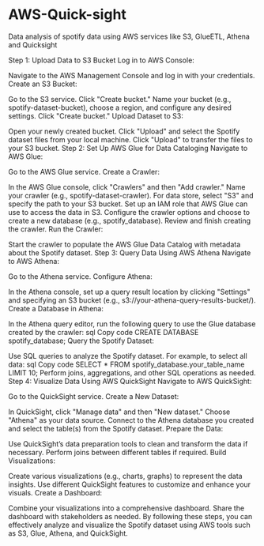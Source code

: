 # AWS-Quick-sight
Data analysis of spotify data using AWS services like S3, GlueETL, Athena and Quicksight

Step 1: Upload Data to S3 Bucket
Log in to AWS Console:

Navigate to the AWS Management Console and log in with your credentials.
Create an S3 Bucket:

Go to the S3 service.
Click "Create bucket."
Name your bucket (e.g., spotify-dataset-bucket), choose a region, and configure any desired settings.
Click "Create bucket."
Upload Dataset to S3:

Open your newly created bucket.
Click "Upload" and select the Spotify dataset files from your local machine.
Click "Upload" to transfer the files to your S3 bucket.
Step 2: Set Up AWS Glue for Data Cataloging
Navigate to AWS Glue:

Go to the AWS Glue service.
Create a Crawler:

In the AWS Glue console, click "Crawlers" and then "Add crawler."
Name your crawler (e.g., spotify-dataset-crawler).
For data store, select "S3" and specify the path to your S3 bucket.
Set up an IAM role that AWS Glue can use to access the data in S3.
Configure the crawler options and choose to create a new database (e.g., spotify_database).
Review and finish creating the crawler.
Run the Crawler:

Start the crawler to populate the AWS Glue Data Catalog with metadata about the Spotify dataset.
Step 3: Query Data Using AWS Athena
Navigate to AWS Athena:

Go to the Athena service.
Configure Athena:

In the Athena console, set up a query result location by clicking "Settings" and specifying an S3 bucket (e.g., s3://your-athena-query-results-bucket/).
Create a Database in Athena:

In the Athena query editor, run the following query to use the Glue database created by the crawler:
sql
Copy code
CREATE DATABASE spotify_database;
Query the Spotify Dataset:

Use SQL queries to analyze the Spotify dataset. For example, to select all data:
sql
Copy code
SELECT * FROM spotify_database.your_table_name LIMIT 10;
Perform joins, aggregations, and other SQL operations as needed.
Step 4: Visualize Data Using AWS QuickSight
Navigate to AWS QuickSight:

Go to the QuickSight service.
Create a New Dataset:

In QuickSight, click "Manage data" and then "New dataset."
Choose "Athena" as your data source.
Connect to the Athena database you created and select the table(s) from the Spotify dataset.
Prepare the Data:

Use QuickSight’s data preparation tools to clean and transform the data if necessary.
Perform joins between different tables if required.
Build Visualizations:

Create various visualizations (e.g., charts, graphs) to represent the data insights.
Use different QuickSight features to customize and enhance your visuals.
Create a Dashboard:

Combine your visualizations into a comprehensive dashboard.
Share the dashboard with stakeholders as needed.
By following these steps, you can effectively analyze and visualize the Spotify dataset using AWS tools such as S3, Glue, Athena, and QuickSight.
